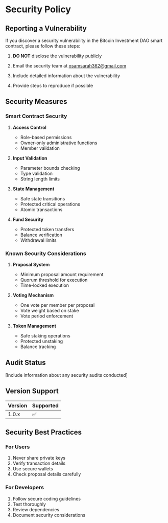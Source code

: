 # Security Policy

## Reporting a Vulnerability

If you discover a security vulnerability in the Bitcoin Investment DAO smart contract, please follow these steps:

1. **DO NOT** disclose the vulnerability publicly
2. Email the security team at osamsarah362@gmail.com

3. Include detailed information about the vulnerability
4. Provide steps to reproduce if possible

## Security Measures

### Smart Contract Security

1. **Access Control**

   - Role-based permissions
   - Owner-only administrative functions
   - Member validation

2. **Input Validation**

   - Parameter bounds checking
   - Type validation
   - String length limits

3. **State Management**

   - Safe state transitions
   - Protected critical operations
   - Atomic transactions

4. **Fund Security**
   - Protected token transfers
   - Balance verification
   - Withdrawal limits

### Known Security Considerations

1. **Proposal System**

   - Minimum proposal amount requirement
   - Quorum threshold for execution
   - Time-locked execution

2. **Voting Mechanism**

   - One vote per member per proposal
   - Vote weight based on stake
   - Vote period enforcement

3. **Token Management**
   - Safe staking operations
   - Protected unstaking
   - Balance tracking

## Audit Status

[Include information about any security audits conducted]

## Version Support

| Version | Supported          |
| ------- | ------------------ |
| 1.0.x   | :white_check_mark: |

## Security Best Practices

### For Users

1. Never share private keys
2. Verify transaction details
3. Use secure wallets
4. Check proposal details carefully

### For Developers

1. Follow secure coding guidelines
2. Test thoroughly
3. Review dependencies
4. Document security considerations
